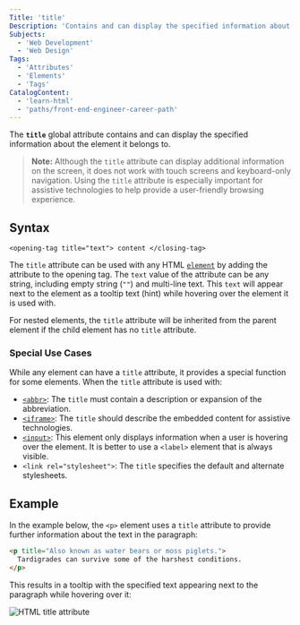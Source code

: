```yaml
---
Title: 'title'
Description: 'Contains and can display the specified information about the element it belongs to.'
Subjects:
  - 'Web Development'
  - 'Web Design'
Tags:
  - 'Attributes'
  - 'Elements'
  - 'Tags'
CatalogContent:
  - 'learn-html'
  - 'paths/front-end-engineer-career-path'
---
```


The **`title`** global attribute contains and can display the specified information about the element it belongs to.

> **Note:** Although the `title` attribute can display additional information on the screen, it does not work with touch screens and keyboard-only navigation. Using the `title` attribute is especially important for assistive technologies to help provide a user-friendly browsing experience.

## Syntax

```pseudo
<opening-tag title="text"> content </closing-tag>
```

The `title` attribute can be used with any HTML [`element`](https://www.codecademy.com/resources/docs/html/elements) by adding the attribute to the opening tag. The `text` value of the attribute can be any string, including empty string (`""`) and multi-line text. This `text` will appear next to the element as a tooltip text (hint) while hovering over the element it is used with.

For nested elements, the `title` attribute will be inherited from the parent element if the child element has no `title` attribute.

### Special Use Cases

While any element can have a `title` attribute, it provides a special function for some elements. When the `title` attribute is used with:

- [`<abbr>`](https://www.codecademy.com/resources/docs/html/elements/abbr): The `title` must contain a description or expansion of the abbreviation.
- [`<iframe>`](https://www.codecademy.com/resources/docs/html/elements/iframe): The `title` should describe the embedded content for assistive technologies.
- [`<input>`](https://www.codecademy.com/resources/docs/html/elements/input): This element only displays information when a user is hovering over the element. It is better to use a `<label>` element that is always visible.
- `<link rel="stylesheet">`: The `title` specifies the default and alternate stylesheets.

## Example

In the example below, the `<p>` element uses a `title` attribute to provide further information about the text in the paragraph:

```html
<p title="Also known as water bears or moss piglets.">
  Tardigrades can survive some of the harshest conditions.
</p>
```

This results in a tooltip with the specified text appearing next to the paragraph while hovering over it:

![HTML title attribute](https://raw.githubusercontent.com/Codecademy/docs/main/media/html-attribute-title.png)
